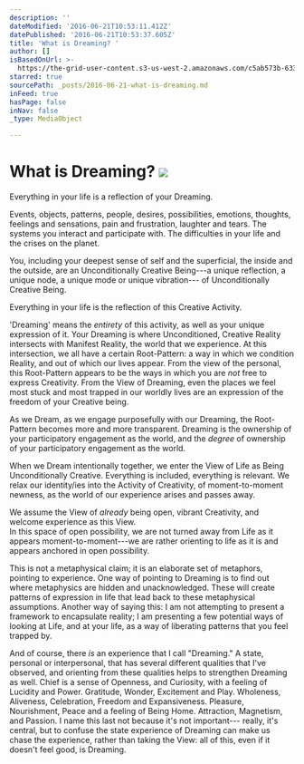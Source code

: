 ```yaml
---
description: ''
dateModified: '2016-06-21T10:53:11.412Z'
datePublished: '2016-06-21T10:53:37.605Z'
title: 'What is Dreaming? '
author: []
isBasedOnUrl: >-
  https://the-grid-user-content.s3-us-west-2.amazonaws.com/c5ab573b-6336-46b6-9420-311aa946e17b.jpg
starred: true
sourcePath: _posts/2016-06-21-what-is-dreaming.md
inFeed: true
hasPage: false
inNav: false
_type: MediaObject

---
```

# What is Dreaming? ![](https://the-grid-user-content.s3-us-west-2.amazonaws.com/c5ab573b-6336-46b6-9420-311aa946e17b.jpg)

Everything in your life is a reflection of your Dreaming.  
  
Events, objects, patterns, people, desires, possibilities, emotions, thoughts, feelings and sensations, pain and frustration, laughter and tears. The systems you interact and participate with. The difficulties in your life and the crises on the planet.  
  
You, including your deepest sense of self and the superficial, the inside and the outside, are an Unconditionally Creative Being---a unique reflection, a unique node, a unique mode or unique vibration--- of Unconditionally Creative Being.  
  
Everything in your life is the reflection of this Creative Activity.  
  
'Dreaming' means the _entirety_ of this activity, as well as your unique expression of it. Your Dreaming is where Unconditioned, Creative Reality intersects with Manifest Reality, the world that we experience. At this intersection, we all have a certain Root-Pattern: a way in which we condition Reality, and out of which our lives appear. From the view of the personal, this Root-Pattern appears to be the ways in which you are _not_ free to express Creativity. From the View of Dreaming, even the places we feel most stuck and most trapped in our worldly lives are an expression of the freedom of your Creative being.  
  
As we Dream, as we engage purposefully with our Dreaming, the Root-Pattern becomes more and more transparent. Dreaming is the ownership of your participatory engagement as the world, and the _degree_ of ownership of your participatory engagement as the world.  
  
When we Dream intentionally together, we enter the View of Life as Being Unconditionally Creative. Everything is included, everything is relevant. We relax our identity/ies into the Activity of Creativity, of moment-to-moment newness, as the world of our experience arises and passes away.  
  
We assume the View of _already_ being open, vibrant Creativity, and welcome experience as this View.   
In this space of open possibility, we are not turned away from Life as it appears moment-to-moment---we are rather orienting to life as it is and appears anchored in open possibility.   
  
This is not a metaphysical claim; it is an elaborate set of metaphors, pointing to experience. One way of pointing to Dreaming is to find out where metaphysics are hidden and unacknowledged. These will create patterns of expression in life that lead back to these metaphysical assumptions. Another way of saying this: I am not attempting to present a framework to encapsulate reality; I am presenting a few potential ways of looking at Life, and at your life, as a way of liberating patterns that you feel trapped by.  
  
And of course, there _is_ an experience that I call "Dreaming." A state, personal or interpersonal, that has several different qualities that I've observed, and orienting from these qualities helps to strengthen Dreaming as well. Chief is a sense of Openness, and Curiosity, with a feeling of Lucidity and Power. Gratitude, Wonder, Excitement and Play. Wholeness, Aliveness, Celebration, Freedom and Expansiveness. Pleasure, Nourishment, Peace and a feeling of Being Home. Attraction, Magnetism, and Passion. I name this last not because it's not important--- really, it's central, but to confuse the state experience of Dreaming can make us chase the experience, rather than taking the View: all of this, even if it doesn't feel good, is Dreaming.